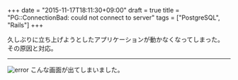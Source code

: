 +++
date = "2015-11-17T18:11:30+09:00"
draft = true
title = "PG::ConnectionBad: could not connect to server"
tags = ["PostgreSQL", "Rails"]
+++

久しぶりに立ち上げようとしたアプリケーションが動かなくなってしまった。
その原因と対応。

<hr>

![error](https://www.evernote.com/l/AHW-3fZJvYdLRK6_0M8PPLW5vXoJ12yV0-8B/image.png)
こんな画面が出てしまいました。


